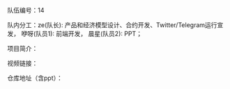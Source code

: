 队伍编号：14

队内分工：ze(队长): 产品和经济模型设计、合约开发、Twitter/Telegram运行宣发，
        咿呀(队员1): 前端开发，
        晨星(队员2): PPT；

项目简介：

视频链接：

仓库地址（含ppt）：
